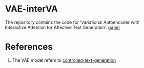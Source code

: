 # VAE-interVA
The repository contains the code for 'Variational Autoencoder with Interactive Attention for Affective Text Generation'. [paper](https://link.springer.com/chapter/10.1007/978-3-030-88483-3_9)
# References
1. The VAE model refers to [controlled-text-generation](https://github.com/wiseodd/controlled-text-generation)
